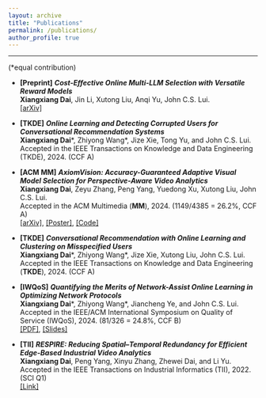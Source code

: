 ```yaml
---
layout: archive
title: "Publications"
permalink: /publications/
author_profile: true
---
```




------
(\*equal contribution)<br>

- **[Preprint]** ***Cost-Effective Online Multi-LLM Selection with Versatile Reward Models***<br>
**Xiangxiang Dai**, Jin Li, Xutong Liu, Anqi Yu, John C.S. Lui.<br>
[[arXiv]](https://arxiv.org/abs/2405.16587)<br>


- **[TKDE]** ***Online Learning and Detecting Corrupted Users for Conversational Recommendation Systems***<br>
**Xiangxiang Dai**\*, Zhiyong Wang\*, Jize Xie, Tong Yu, and John C.S. Lui.<br>
Accepted in the IEEE Transactions on Knowledge and Data Engineering (TKDE), 2024. (CCF A)<br>


- **[ACM MM]** ***AxiomVision: Accuracy-Guaranteed Adaptive Visual Model Selection for Perspective-Aware Video Analytics***<br>
**Xiangxiang Dai**, Zeyu Zhang, Peng Yang, Yuedong Xu, Xutong Liu, John C.S. Lui.<br>
Accepted in the ACM Multimedia (**MM**), 2024. (1149/4385 = 26.2%, CCF A)<br>
[[arXiv]](https://arxiv.org/abs/2407.20124), [[Poster]](https://xiangxdai.github.io/Poster4ACMMM24.pdf), [[Code]](https://github.com/zeyuzhangzyz/AxiomVision)<br>


- **[TKDE]** ***Conversational Recommendation with Online Learning and Clustering on Misspecified Users***<br>
**Xiangxiang Dai**\*, Zhiyong Wang\*, Jize Xie, Xutong Liu, John C.S. Lui.<br>
 Accepted in the IEEE Transactions on Knowledge and Data Engineering (**TKDE**), 2024. (CCF A)<br>


- **[IWQoS]** ***Quantifying the Merits of Network-Assist Online Learning in Optimizing Network Protocols***<br>
**Xiangxiang Dai**\*, Zhiyong Wang\*, Jiancheng Ye, and John C.S. Lui.<br>
Accepted in the IEEE/ACM International Symposium on Quality of Service (IWQoS), 2024. (81/326 = 24.8%, CCF B)<br>
[[PDF]](https://xiangxdai.github.io/IWQoS24.pdf), [[Slides]](https://xiangxdai.github.io/Slides4IWQoS24.pdf)<br>


- **[TII]** ***RESPIRE: Reducing Spatial–Temporal Redundancy for Efficient Edge-Based Industrial Video Analytics***<br>
**Xiangxiang Dai**, Peng Yang, Xinyu Zhang, Zhewei Dai, and Li Yu.<br>
Accepted in the IEEE Transactions on Industrial Informatics (TII), 2022. (SCI Q1)<br>
[[Link]](https://ieeexplore.ieee.org/document/9745772)<br>




